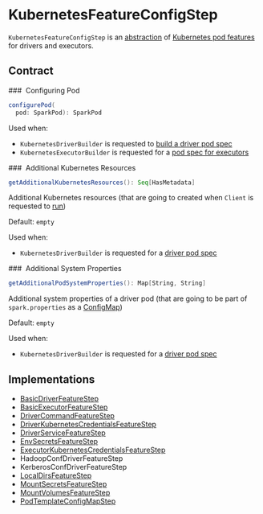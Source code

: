 # KubernetesFeatureConfigStep

`KubernetesFeatureConfigStep` is an [abstraction](#contract) of [Kubernetes pod features](#implementations) for drivers and executors.

## Contract

### <span id="configurePod"> Configuring Pod

```scala
configurePod(
  pod: SparkPod): SparkPod
```

Used when:

* `KubernetesDriverBuilder` is requested to [build a driver pod spec](KubernetesDriverBuilder.md#buildFromFeatures)
* `KubernetesExecutorBuilder` is requested for a [pod spec for executors](KubernetesExecutorBuilder.md#buildFromFeatures)

### <span id="getAdditionalKubernetesResources"> Additional Kubernetes Resources

```scala
getAdditionalKubernetesResources(): Seq[HasMetadata]
```

Additional Kubernetes resources (that are going to created when `Client` is requested to [run](Client.md#run))

Default: `empty`

Used when:

* `KubernetesDriverBuilder` is requested for a [driver pod spec](KubernetesDriverBuilder.md#buildFromFeatures)

### <span id="getAdditionalPodSystemProperties"> Additional System Properties

```scala
getAdditionalPodSystemProperties(): Map[String, String]
```

Additional system properties of a driver pod (that are going to be part of `spark.properties` as a [ConfigMap](Client.md#buildConfigMap))

Default: `empty`

Used when:

* `KubernetesDriverBuilder` is requested for a [driver pod spec](KubernetesDriverBuilder.md#buildFromFeatures)

## Implementations

* [BasicDriverFeatureStep](BasicDriverFeatureStep.md)
* [BasicExecutorFeatureStep](BasicExecutorFeatureStep.md)
* [DriverCommandFeatureStep](DriverCommandFeatureStep.md)
* [DriverKubernetesCredentialsFeatureStep](DriverKubernetesCredentialsFeatureStep.md)
* [DriverServiceFeatureStep](DriverServiceFeatureStep.md)
* [EnvSecretsFeatureStep](EnvSecretsFeatureStep.md)
* [ExecutorKubernetesCredentialsFeatureStep](ExecutorKubernetesCredentialsFeatureStep.md)
* HadoopConfDriverFeatureStep
* KerberosConfDriverFeatureStep
* [LocalDirsFeatureStep](LocalDirsFeatureStep.md)
* [MountSecretsFeatureStep](MountSecretsFeatureStep.md)
* [MountVolumesFeatureStep](MountVolumesFeatureStep.md)
* [PodTemplateConfigMapStep](PodTemplateConfigMapStep.md)
